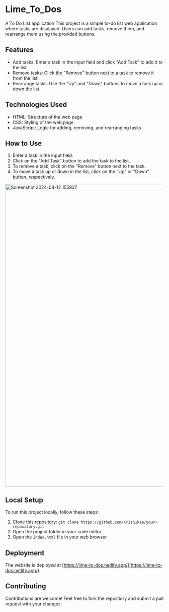 # Lime_To_Dos
A To Do List application
This project is a simple to-do list web application where tasks are displayed. Users can add tasks, remove them, and rearrange them using the provided buttons.

## Features

- Add tasks: Enter a task in the input field and click "Add Task" to add it to the list.
- Remove tasks: Click the "Remove" button next to a task to remove it from the list.
- Rearrange tasks: Use the "Up" and "Down" buttons to move a task up or down the list.

## Technologies Used

- HTML: Structure of the web page
- CSS: Styling of the web page
- JavaScript: Logic for adding, removing, and rearranging tasks
## How to Use

1. Enter a task in the input field.
2. Click on the "Add Task" button to add the task to the list.
3. To remove a task, click on the "Remove" button next to the task.
4. To move a task up or down in the list, click on the "Up" or "Down" button, respectively.
<img width="960" alt="Screenshot 2024-04-12 155937" src="https://github.com/Krish1kaa/Lime_To_Dos/assets/150791638/57f4e05e-02f2-4910-927b-8549f2130c14">


## Local Setup

To run this project locally, follow these steps:

1. Clone this repository: `git clone https://github.com/Krish1kaa/your-repository.git`
2. Open the project folder in your code editor.
3. Open the `index.html` file in your web browser
## Deployment
The website is deployed at [https://lime-to-dos.netlify.app/](https://lime-to-dos.netlify.app/).
## Contributing

Contributions are welcome! Feel free to fork the repository and submit a pull request with your changes.
